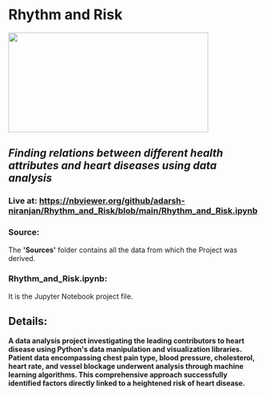 # Rhythm and Risk
<img src="https://cardiologistnashik.in/wp-content/uploads/2021/08/istock-3733724-640.jpg" width=400 height=200> </br>
## *Finding relations between different health attributes and heart diseases using data analysis* </br>
### Live at: https://nbviewer.org/github/adarsh-niranjan/Rhythm_and_Risk/blob/main/Rhythm_and_Risk.ipynb </br>
### Source:
The **'Sources'** folder contains all the data from which the Project was derived. <br>
### Rhythm_and_Risk.ipynb:
It is the Jupyter Notebook project file.
</br>
## Details:</br>
**A data analysis project investigating the leading contributors to heart disease using Python's data manipulation and visualization libraries. Patient data encompassing chest pain type, blood pressure, cholesterol, heart rate, and vessel blockage underwent analysis through machine learning algorithms. This comprehensive approach successfully identified factors directly linked to a heightened risk of heart disease.**
